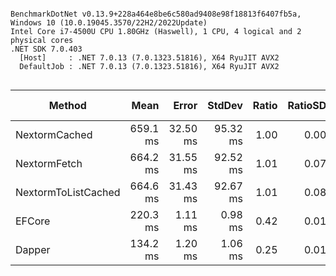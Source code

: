 ```

BenchmarkDotNet v0.13.9+228a464e8be6c580ad9408e98f18813f6407fb5a, Windows 10 (10.0.19045.3570/22H2/2022Update)
Intel Core i7-4500U CPU 1.80GHz (Haswell), 1 CPU, 4 logical and 2 physical cores
.NET SDK 7.0.403
  [Host]     : .NET 7.0.13 (7.0.1323.51816), X64 RyuJIT AVX2
  DefaultJob : .NET 7.0.13 (7.0.1323.51816), X64 RyuJIT AVX2


```
| Method              | Mean     | Error    | StdDev   | Ratio | RatioSD | Gen0      | Gen1     | Allocated | Alloc Ratio |
|-------------------- |---------:|---------:|---------:|------:|--------:|----------:|---------:|----------:|------------:|
| NextormCached       | 659.1 ms | 32.50 ms | 95.32 ms |  1.00 |    0.00 | 2000.0000 |        - |  15.25 MB |        1.00 |
| NextormFetch        | 664.2 ms | 31.55 ms | 92.52 ms |  1.01 |    0.07 | 2000.0000 |        - |  15.27 MB |        1.00 |
| NextormToListCached | 664.6 ms | 31.43 ms | 92.67 ms |  1.01 |    0.08 | 2000.0000 |        - |  15.27 MB |        1.00 |
| EFCore              | 220.3 ms |  1.11 ms |  0.98 ms |  0.42 |    0.01 | 4000.0000 | 500.0000 |   9.35 MB |        0.61 |
| Dapper              | 134.2 ms |  1.20 ms |  1.06 ms |  0.25 |    0.01 |  750.0000 |        - |   1.62 MB |        0.11 |
